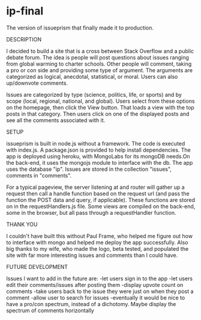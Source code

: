 
# ip-final
The version of issueprism that finally made it to production.

DESCRIPTION

I decided to build a site that is a cross between Stack Overflow and a public debate forum. The
idea is people will post questions about issues ranging from global warming to charter schools.
Other people will comment, taking a pro or con side and providing some type of argument. The arguments are categorized
as logical, anecdotal, statistical, or moral. Users can also up/downvote comments.

Issues are categorized by type (science, politics, life, or sports) and by scope (local,
regional, national, and global). Users select from these options on the homepage, then click the View
button. That loads a view with the top posts in that category. Then users click on one
of the displayed posts and see all the comments associated with it.

SETUP

issueprism is built in node.js without a framework. The code is executed with index.js. A package.json is provided to help install dependencies. The app is deployed using heroku, with MongoLabs for its mongoDB needs.On the back-end, it uses the mongojs module to interface with the db. The app uses the database "ip". Issues are stored in the collection "issues", comments in "comments".

For a typical pageview, the server listening at  and router will gather up a request then call
a handle function based on the request url (and pass the function the POST data and query, if applicable). These functions are stored on in the requestHandlers.js file. Some views are compiled on the back-end, some in the browser, but all pass through a requestHandler function.

THANK YOU

I couldn't have built this without Paul Frame, who helped me figure out how to interface with mongo and helped me deploy the app successfully. Also big thanks to my wife, who made the logo, beta tested, and populated the site with far more interesting issues and comments than I could have.

FUTURE DEVELOPMENT

Issues I want to add in the future are:
-let users sign in to the app
-let users edit their comments/issues after posting them
-display upvote count on comments
-take users back to the issue they were just on when they post a comment
-allow user to search for issues
-eventually it would be nice to have a pro/con spectrum, instead of a dichotomy. Maybe display the spectrum of comments horizontally

